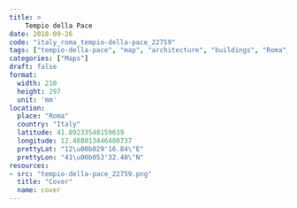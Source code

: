 ```yaml
---
title: > 
    Tempio della Pace
date: 2018-09-26
code: "italy_roma_tempio-della-pace_22759"
tags: ["tempio-della-pace", "map", "architecture", "buildings", "Roma", "Italy"]
categories: ["Maps"]
draft: false
format:
  width: 210
  height: 297
  unit: 'mm'
location:
  place: "Roma"
  country: "Italy"
  latitude: 41.89233548159639
  longitude: 12.488013446480737
  prettyLat: "12\u00b029'16.84\"E"
  prettyLon: "41\u00b053'32.40\"N"
resources:
- src: "tempio-della-pace_22759.png"
  title: "Cover"
  name: cover
---
```


